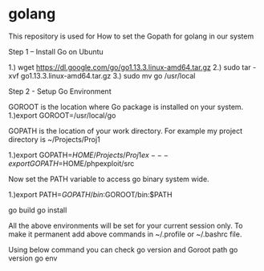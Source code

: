 # golang
This repository is used for How to set the Gopath for golang in our system




Step 1 – Install Go on Ubuntu

1.) wget https://dl.google.com/go/go1.13.3.linux-amd64.tar.gz
2.) sudo tar -xvf go1.13.3.linux-amd64.tar.gz
3.) sudo mv go /usr/local

Step 2 - Setup Go Environment

GOROOT is the location where Go package is installed on your system.
1.)export GOROOT=/usr/local/go

GOPATH is the location of your work directory. For example my project directory is ~/Projects/Proj1

1.)export GOPATH=$HOME/Projects/Proj1
                  ex---export GOPATH=$HOME/phpexploit/src


Now set the PATH variable to access go binary system wide.

1.)export PATH=$GOPATH/bin:$GOROOT/bin:$PATH 

go build
go install


All the above environments will be set for your current session only. To make it permanent add above commands in ~/.profile or ~/.bashrc file.

Using below command you can check go version and Goroot path 
go version
go env
